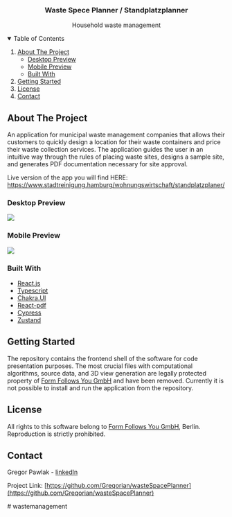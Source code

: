 
<!-- PROJECT LOGO -->
<br />
<p align="center">

  <h3 align="center">Waste Spece Planner / Standplatzplanner</h3>

  <p align="center">
    Household waste management
  </p>
</p>



<!-- TABLE OF CONTENTS -->
<details open="open">
  <summary>Table of Contents</summary>
  <ol>
    <li>
      <a href="#about-the-project">About The Project</a>
      <ul>
        <li><a href="#desktop-preview">Desktop Preview</a></li>
        <li><a href="#mobile-preview">Mobile Preview</a></li>
        <li><a href="#built-with">Built With</a></li>
      </ul>
    </li>
    <li>
      <a href="#getting-started">Getting Started</a>
    </li>
    <li><a href="#license">License</a></li>
    <li><a href="#contact">Contact</a></li>
    
</details>



<!-- ABOUT THE PROJECT -->
## About The Project

An application for municipal waste management companies that allows their customers to quickly design a location for their waste containers and price their waste collection services. 
The application guides the user in an intuitive way through the rules of placing waste sites, designs a sample site, and generates PDF documentation necessary for site approval. 
  
Live version of the app you will find HERE: https://www.stadtreinigung.hamburg/wohnungswirtschaft/standplatzplaner/

### Desktop Preview

![](Screencast.gif)

### Mobile Preview

![](ScreencastMobileSm.gif)

### Built With

* [React.js](https://reactjs.org/)
* [Typescript](https://www.typescriptlang.org/)
* [Chakra.UI](https://chakra-ui.com/)
* [React-pdf](https://react-pdf.org/)
* [Cypress](https://www.cypress.io/)
* [Zustand](https://github.com/pmndrs/zustand)


<!-- GETTING STARTED -->
## Getting Started

The repository contains the frontend shell of the software for code presentation purposes. The most crucial files with computational algorithms, source data, and 3D view generation are legally protected property of [Form Follows You GmbH](https://formfollowsyou.com/) and have been removed. Currently it is not possible to install and run the application from the repository.

<!-- LICENSE -->
## License

All rights to this software belong to [Form Follows You GmbH](https://formfollowsyou.com/), Berlin. Reproduction is strictly prohibited.

<!-- CONTACT -->
## Contact

Gregor Pawlak - [linkedIn](https://www.linkedin.com/in/grzegorz-pawlak/) 

Project Link: [https://github.com/Greqorian/wasteSpacePlanner](https://github.com/Greqorian/wasteSpacePlanner)


#   w a s t e m a n a g e m e n t  
 